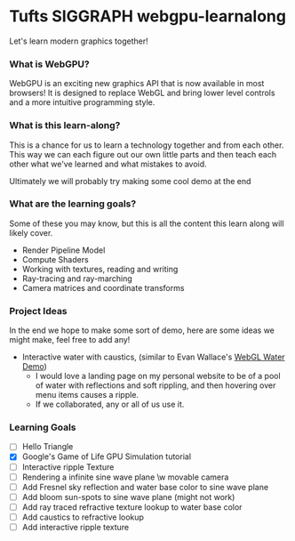 # Tufts SIGGRAPH webgpu-learnalong

Let's learn modern graphics together!

### What is WebGPU?

WebGPU is an exciting new graphics API that is now available in most browsers! It is designed to replace WebGL and bring lower level controls and a more intuitive programming style.

### What is this learn-along?

This is a chance for us to learn a technology together and from each other. This way we can each figure out our own little parts and then teach each other what we've learned and what mistakes to avoid.

Ultimately we will probably try making some cool demo at the end

### What are the learning goals?

Some of these you may know, but this is all the content this learn along will likely cover.

- Render Pipeline Model
- Compute Shaders
- Working with textures, reading and writing
- Ray-tracing and ray-marching
- Camera matrices and coordinate transforms

### Project Ideas

In the end we hope to make some sort of demo, here are some ideas we might make, feel free to add any!

- Interactive water with caustics, (similar to Evan Wallace's [WebGL Water Demo](https://madebyevan.com/webgl-water/))
   - I would love a landing page on my personal website to be of a pool of water with reflections and soft rippling, and then hovering over menu items causes a ripple.
   - If we collaborated, any or all of us use it.

### Learning Goals

- [ ] Hello Triangle
- [x] Google's Game of Life GPU Simulation tutorial
- [ ] Interactive ripple Texture
- [ ] Rendering a infinite sine wave plane \w movable camera
- [ ] Add Fresnel sky reflection and water base color to sine wave plane
- [ ] Add bloom sun-spots to sine wave plane (might not work)
- [ ] Add ray traced refractive texture lookup to water base color
- [ ] Add caustics to refractive lookup
- [ ] Add interactive ripple texture
